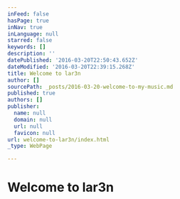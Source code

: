 ```yaml
---
inFeed: false
hasPage: true
inNav: true
inLanguage: null
starred: false
keywords: []
description: ''
datePublished: '2016-03-20T22:50:43.652Z'
dateModified: '2016-03-20T22:39:15.268Z'
title: Welcome to lar3n
author: []
sourcePath: _posts/2016-03-20-welcome-to-my-music.md
published: true
authors: []
publisher:
  name: null
  domain: null
  url: null
  favicon: null
url: welcome-to-lar3n/index.html
_type: WebPage

---
```

# Welcome to lar3n